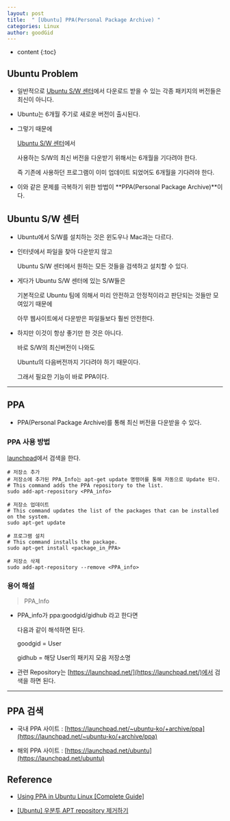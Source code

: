 ```yaml
---
layout: post
title:  " [Ubuntu] PPA(Personal Package Archive) "
categories: Linux
author: goodGid
---
```

* content
{:toc}

## Ubuntu Problem

* 일반적으로 [Ubuntu S/W 센터](https://ubuntu.com/blog/tag/ubuntu-software-center)에서 다운로드 받을 수 있는 각종 패키지의 버전들은 최신이 아니다.

* Ubuntu는 6개월 주기로 새로운 버전이 출시된다.

* 그렇기 때문에 

  [Ubuntu S/W 센터](https://ubuntu.com/blog/tag/ubuntu-software-center)에서 

  사용하는 S/W의 최신 버전을 다운받기 위해서는 6개월을 기다려야 한다.

  즉 기존에 사용하던 프로그램이 이미 업데이트 되었어도 6개월을 기다려야 한다.

* 이와 같은 문제를 극복하기 위한 방법이 **PPA(Personal Package Archive)**이다. 





## Ubuntu S/W 센터

* Ubuntu에서 S/W를 설치하는 것은 윈도우나 Mac과는 다르다. 

* 인터넷에서 파일을 찾아 다운받지 않고 

  Ubuntu S/W 센터에서 원하는 모든 것들을 검색하고 설치할 수 있다.

* 게다가 Ubuntu S/W 센터에 있는 S/W들은 

  기본적으로 Ubuntu 팀에 의해서 미리 안전하고 안정적이라고 판단되는 것들만 모여있기 때문에

  아무 웹사이트에서 다운받은 파일들보다 훨씬 안전한다.

* 하지만 이것이 항상 좋기만 한 것은 아니다.

  바로 S/W의 최신버전이 나와도 

  Ubuntu의 다음버전까지 기다려야 하기 때문이다.

  그래서 필요한 기능이 바로 PPA이다.


---


## PPA

* PPA(Personal Package Archive)를 통해 최신 버전을 다운받을 수 있다.


### PPA 사용 방법


[launchpad](https://launchpad.net/)에서 검색을 한다.
  



``` shell
# 저장소 추가
# 저장소에 추가된 PPA_Info는 apt-get update 명령어를 통해 자동으로 Update 된다.
# This command adds the PPA repository to the list.
sudo add-apt-repository <PPA_info> 

# 저장소 업데이트
# This command updates the list of the packages that can be installed on the system.
sudo apt-get update

# 프로그램 설치
# This command installs the package.
sudo apt-get install <package_in_PPA>

# 저장소 삭제
sudo add-apt-repository --remove <PPA_info>
```


### 용어 해설

> PPA_Info

* PPA_info가 ppa:goodgid/gidhub 라고 한다면 

  다음과 같이 해석하면 된다.

  goodgid = User

  gidhub = 해당 User의 패키지 모음 저장소명

* 관련 Repository는 [https://launchpad.net/](https://launchpad.net/)에서 검색을 하면 된다.




---

## PPA 검색

* 국내 PPA 사이트 : [https://launchpad.net/~ubuntu-ko/+archive/ppa](https://launchpad.net/~ubuntu-ko/+archive/ppa)

* 해외 PPA 사이트 : [https://launchpad.net/ubuntu](https://launchpad.net/ubuntu)





## Reference

* [Using PPA in Ubuntu Linux [Complete Guide]](https://itsfoss.com/ppa-guide/)

* [[Ubuntu] 우분투 APT repository 제거하기](https://m.blog.naver.com/PostView.nhn?blogId=opusk&logNo=220986301109&proxyReferer=https:%2F%2Fwww.google.com%2F)